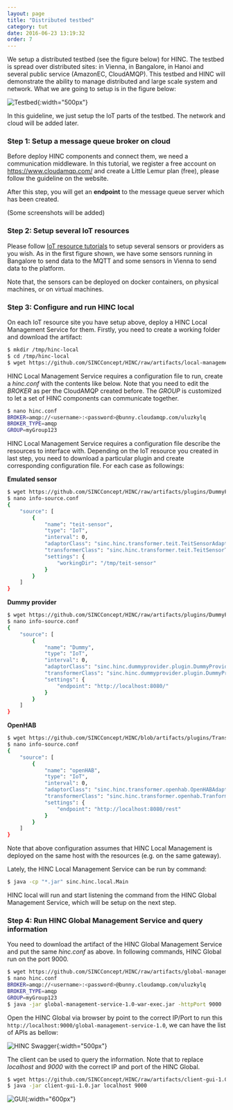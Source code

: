 ```yaml
---
layout: page
title: "Distributed testbed"
category: tut
date: 2016-06-23 13:19:32
order: 7
---
```


We setup a distributed testbed (see the figure below) for HINC. The testbed is spread over distributed sites: in Vienna, in Bangalore, in Hanoi and several public service (AmazonEC, CloudAMQP). This testbed and HINC will demonstrate the ability to manage distributed and large scale system and network. What we are going to setup is in the figure below:

![Testbed](../images/testbed-02-distributed.png "Testbed -- Inlab and distributed parts"){:width="500px"}

In this guideline, we just setup the IoT parts of the testbed. The network and cloud will be added later.

### Step 1: Setup a message queue broker on cloud

Before deploy HINC components and connect them, we need a communication middleware. In this tutorial, we register a free account on https://www.cloudamqp.com/ and create a Little Lemur plan (free), please follow the guideline on the website. 

After this step, you will get an **endpoint** to the message queue server which has been created.

(Some screenshots will be added)

### Step 2: Setup several IoT resources

Please follow [IoT resource tutorials](/iot-resources.html) to setup several sensors or providers as you wish. As in the first figure shown, we have some sensors running in Bangalore to send data to the MQTT and some sensors in Vienna to send data to the platform.

Note that, the sensors can be deployed on docker containers, on physical machines, or on virtual machines.

### Step 3: Configure and run HINC local

On each IoT resource site you have setup above, deploy a HINC Local Management Service for them. Firstly, you need to create a working folder and download the artifact:

```sh
$ mkdir /tmp/hinc-local
$ cd /tmp/hinc-local
$ wget https://github.com/SINCConcept/HINC/raw/artifacts/local-management-service-1.0.jar
``` 

HINC Local Management Service requires a configuration file to run, create a *hinc.conf* with the contents like below. Note that you need to edit the *BROKER* as per the CloudAMQP created before. The *GROUP* is customized to let a set of HINC components can communicate together.

```sh
$ nano hinc.conf
BROKER=amqp://<username>:<password>@bunny.cloudamqp.com/uluzkylq 
BROKER_TYPE=amqp 
GROUP=myGroup123
```

HINC Local Management Service requires a configuration file describe the resources to interface with. Depending on the IoT resource you created in last step, you need to download a particular plugin and create corresponding configuration file. For each case as followings:

**Emulated sensor**

```sh
$ wget https://github.com/SINCConcept/HINC/raw/artifacts/plugins/DummyProvider-1.0.jar
$ nano info-source.conf
{
    "source": [
        {
            "name": "teit-sensor",
            "type": "IoT",
            "interval": 0,
            "adaptorClass": "sinc.hinc.transformer.teit.TeitSensorAdaptor",
            "transformerClass": "sinc.hinc.transformer.teit.TeitSensorTransformer",
            "settings": {
                "workingDir": "/tmp/teit-sensor"
            }
        }
    ]
}
```


**Dummy provider**

```sh
$ wget https://github.com/SINCConcept/HINC/raw/artifacts/plugins/DummyProvider-1.0.jar
$ nano info-source.conf
{
    "source": [
        {
            "name": "Dummy",
            "type": "IoT",
            "interval": 0,
            "adaptorClass": "sinc.hinc.dummyprovider.plugin.DummyProviderAdaptor",
            "transformerClass": "sinc.hinc.dummyprovider.plugin.DummyProviderTransformer",
            "settings": {
                "endpoint": "http://localhost:8080/"
            }
        }
    ]
}

```


**OpenHAB**

```sh
$ wget https://github.com/SINCConcept/HINC/blob/artifacts/plugins/TransformOpenHAB-1.0.jar
$ nano info-source.conf
{
    "source": [
        {
            "name": "openHAB",
            "type": "IoT",
            "interval": 0,
            "adaptorClass": "sinc.hinc.transformer.openhab.OpenHABAdaptor",
            "transformerClass": "sinc.hinc.transformer.openhab.TranformOpenHABInfo",
            "settings": {
                "endpoint": "http://localhost:8080/rest"
            }
        }
    ]
}
```

Note that above configuration assumes that HINC Local Management is deployed on the same host with the resources (e.g. on the same gateway). 

Lately, the HINC Local Management Service can be run by command:

```sh
$ java -cp "*.jar" sinc.hinc.local.Main
```

HINC local will run and start listening the command from the HINC Global Management Service, which will be setup on the next step.

### Step 4: Run HINC Global Management Service and query information

You need to download the artifact of the HINC Global Management Service and put the same *hinc.conf* as above. In following commands, HINC Global run on the port 9000.

```sh
$ wget https://github.com/SINCConcept/HINC/raw/artifacts/global-management-service-1.0-war-exec.jar
$ nano hinc.conf
BROKER=amqp://<username>:<password>@bunny.cloudamqp.com/uluzkylq 
BROKER_TYPE=amqp 
GROUP=myGroup123
$ java -jar global-management-service-1.0-war-exec.jar -httpPort 9000
```

Open the HINC Global via browser by point to the correct IP/Port to run this `http://localhost:9000/global-management-service-1.0`, we can have the list of APIs as bellow:

![HINC Swagger](../images/HINC-Swagger.png "HINC_Swagger"){:width="500px"}

The client can be used to query the information. Note that to replace *localhost* and *9000* with the correct IP and port of the HINC Global.

```sh
$ wget https://github.com/SINCConcept/HINC/raw/artifacts/client-gui-1.0.jar
$ java -jar client-gui-1.0.jar localhost 9000
```

![GUI](../images/gui.png "GUI"){:width="600px"}
